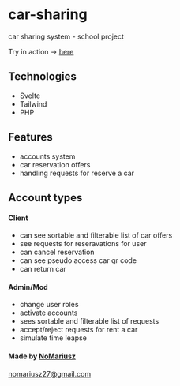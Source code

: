 # car-sharing

car sharing system - school project

Try in action -> [here](http://mariuszg-car-sharing.ct8.pl)

## Technologies

-   Svelte
-   Tailwind
-   PHP

## Features

-   accounts system
-   car reservation offers
-   handling requests for reserve a car

## Account types

#### Client

-   can see sortable and filterable list of car offers
-   see requests for reseravations for user
-   can cancel reservation
-   can see pseudo access car qr code
-   can return car

#### Admin/Mod

-   change user roles
-   activate accounts
-   sees sortable and filterable list of requests
-   accept/reject requests for rent a car
-   simulate time leapse

#### Made by [NoMariusz](https://github.com/NoMariusz)

nomariusz27@gmail.com
